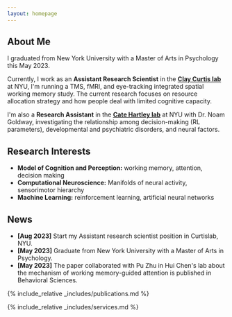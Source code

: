 ```yaml
---
layout: homepage
---
```


## About Me

I graduated from New York University with a Master of Arts in Psychology this May 2023. 

Currently, I work as an **Assistant Research Scientist** in the [**Clay Curtis lab**](https://www.clayspacelab.com/lab) at NYU, I'm running a TMS, fMRI, and eye-tracking integrated spatial working memory study. The current research focuses on resource allocation strategy and how people deal with limited cognitive capacity. 

I'm also a **Research Assistant** in the [**Cate Hartley lab**](https://www.hartleylab.org/) at NYU with Dr. Noam Goldway, investigating the relationship among decision-making (RL parameters), developmental and psychiatric disorders, and neural factors.


## Research Interests

- **Model of Cognition and Perception:** working memory, attention, decision making
- **Computational Neuroscience:** Manifolds of neural activity, sensorimotor hierarchy
- **Machine Learning:** reinforcement learning, artificial neural networks

## News

- **[Aug 2023]** Start my Assistant research scientist position in Curtislab, NYU.
- **[May 2023]** Graduate from New York University with a Master of Arts in Psychology.
- **[May 2023]** The paper collaborated with Pu Zhu in Hui Chen's lab about the mechanism of working memory-guided attention is published in Behavioral Sciences.

{% include_relative _includes/publications.md %}

{% include_relative _includes/services.md %}
